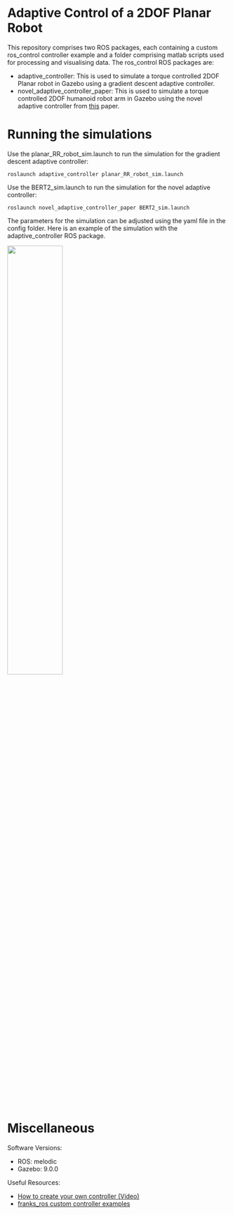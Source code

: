 # Adaptive Control of a 2DOF Planar Robot

This repository comprises two ROS packages, each containing a custom ros_control controller example and a folder comprising matlab scripts used for processing and visualising data. The ros_control ROS packages are:
- adaptive_controller: This is used to simulate a torque controlled 2DOF Planar robot in Gazebo using a gradient descent adaptive controller.
- novel_adaptive_controller_paper: This is used to simulate a torque controlled 2DOF humanoid robot arm in Gazebo using the novel adaptive controller from [this](https://www.sciencedirect.com/science/article/abs/pii/S0921889013001887) paper.

# Running the simulations

Use the planar_RR_robot_sim.launch to run the simulation for the gradient descent adaptive controller:

`roslaunch adaptive_controller planar_RR_robot_sim.launch`

Use the BERT2_sim.launch to run the simulation for the novel adaptive controller:

`roslaunch novel_adaptive_controller_paper BERT2_sim.launch`

The parameters for the simulation can be adjusted using the yaml file in the config folder. Here is an example of the simulation with the adaptive_controller ROS package.

<!-- ![](https://github.com/Keyran-H/ros_experimenting_ws/blob/main/src/gif/GradientDescentPlanarRobot.gif)  -->
<img src="[./gif/GradientDescentPlanarRobot.gif](https://github.com/Keyran-H/ros_experimenting_ws/blob/main/src/gif/GradientDescentPlanarRobot.gif)" width="50%" height="50%"/>


# Miscellaneous

Software Versions:
- ROS: melodic
- Gazebo: 9.0.0

Useful Resources:
- [How to create your own controller (Video)](https://www.youtube.com/watch?v=7BLc18lOFJw)
- [franks_ros custom controller examples](https://github.com/frankaemika/franka_ros/tree/develop/franka_example_controllers/src)
